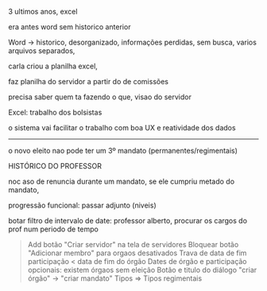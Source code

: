 3 ultimos anos, excel

era antes word
sem historico anterior

Word -> historico, desorganizado, informações perdidas, sem busca, varios arquivos separados, 

carla criou a planilha excel,

faz planilha do servidor a partir do de comissões

precisa saber quem ta fazendo o que, visao do servidor

Excel: trabalho dos bolsistas

o sistema vai facilitar o trabalho com boa UX e reatividade dos dados

---

o novo eleito nao pode ter um 3º mandato (permanentes/regimentais)

HISTÓRICO DO PROFESSOR

noc aso de renuncia durante um mandato, se ele cumpriu metado do mandato,

progressão funcional: passar adjunto (niveis)

botar filtro de intervalo de date: professor alberto, procurar os cargos do prof num periodo de tempo

> Add botão "Criar servidor" na tela de servidores
> Bloquear botão "Adicionar membro" para orgaos desativados
> Trava de data de fim participação < data de fim do órgão
> Dates de órgão e participação opcionais: existem órgaos sem eleição
> Botão e titulo do diálogo "criar órgão" -> "criar mandato"
> Tipos => Tipos regimentais
